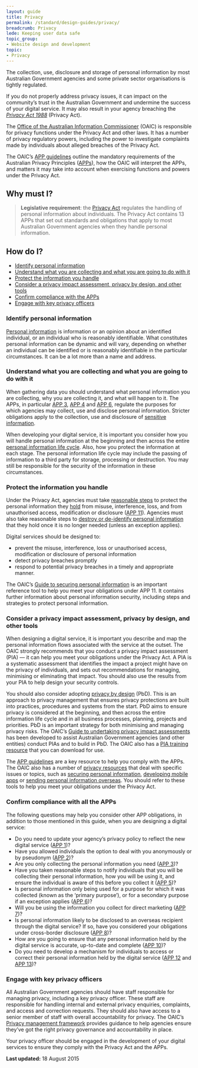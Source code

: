 ```yaml
---
layout: guide
title: Privacy
permalink: /standard/design-guides/privacy/
breadcrumb: Privacy
lede: Keeping user data safe
topic_group:
- Website design and development
topic:
- Privacy
---
```

The collection, use, disclosure and storage of personal information by most Australian Government agencies and some private sector organisations is tightly regulated.

If you do not properly address privacy issues, it can impact on the community’s trust in the Australian Government and undermine the success of your digital service. It may also result in your agency breaching the _[Privacy Act 1988](https://www.legislation.gov.au/Details/C2015C00089)_ (Privacy Act).

The [Office of the Australian Information Commissioner](http://www.oaic.gov.au/) (OAIC) is responsible for privacy functions under the Privacy Act and other laws. It has a number of privacy regulatory powers, including the power to investigate complaints made by individuals about alleged breaches of the Privacy Act.

The OAIC’s [APP guidelines](http://www.oaic.gov.au/privacy/applying-privacy-law/app-guidelines/) outline the mandatory requirements of the Australian Privacy Principles ([APPs](https://www.legislation.gov.au/Details/C2015C00089/Html/Text#_Toc414890137)), how the OAIC will interpret the APPs, and matters it may take into account when exercising functions and powers under the Privacy Act.

## Why must I?

>**Legislative requirement**: the [Privacy Act](https://www.legislation.gov.au/Details/C2015C00279) regulates the handling of personal information about individuals. The Privacy Act contains 13 APPs that set out standards and obligations that apply to most Australian Government agencies when they handle personal information.

## How do I?

*   [Identify personal information](#identify)
*   [Understand what you are collecting and what you are going to do with it](#understand)
*   [Protect the information you handle](#protect)
*   [Consider a privacy impact assessment, privacy by design, and other tools](#consider)
*   [Confirm compliance with the APPs](#confirm)
*   [Engage with key privacy officers](#engage)

### <a id="identify" name="identify"></a>Identify personal information

[Personal information](http://www.oaic.gov.au/privacy/applying-privacy-law/app-guidelines/chapter-b-key-concepts#personal-information) is information or an opinion about an identified individual, or an individual who is reasonably identifiable. What constitutes personal information can be dynamic and will vary, depending on whether an individual can be identified or is reasonably identifiable in the particular circumstances. It can be a lot more than a name and address.

### <a id="understand" name="understand"></a>Understand what you are collecting and what you are going to do with it

When gathering data you should understand what personal information you are collecting, why you are collecting it, and what will happen to it. The APPs, in particular [APP 3](http://www.oaic.gov.au/privacy/applying-privacy-law/app-guidelines/chapter-3-app-3-collection-of-solicited-personal-information), [APP 4](http://www.oaic.gov.au/privacy/applying-privacy-law/app-guidelines/chapter-4-app-4-dealing-with-unsolicited-personal-information) and [APP 6](http://www.oaic.gov.au/privacy/applying-privacy-law/app-guidelines/chapter-6-app-6-use-or-disclosure-of-personal-information), regulate the purposes for which agencies may collect, use and disclose personal information. Stricter obligations apply to the collection, use and disclosure of [sensitive information](http://www.oaic.gov.au/privacy/applying-privacy-law/app-guidelines/chapter-b-key-concepts#sensitive-information).

When developing your digital service, it is important you consider how you will handle personal information at the beginning and then across the entire [personal information life cycle](http://www.oaic.gov.au/privacy/privacy-resources/privacy-guides/guide-to-securing-personal-information#the-information-lifecycle). Also, how you protect the information at each stage. The personal information life cycle may include the passing of information to a third party for storage, processing or destruction. You may still be responsible for the security of the information in these circumstances.

### <a id="protect" name="protect"></a>Protect the information you handle

Under the Privacy Act, agencies must take [reasonable steps](http://www.oaic.gov.au/privacy/applying-privacy-law/app-guidelines/chapter-b-key-concepts#reasonable-steps) to protect the personal information they [hold](http://www.oaic.gov.au/privacy/applying-privacy-law/app-guidelines/chapter-b-key-concepts#holds) from misuse, interference, loss, and from unauthorised access, modification or disclosure ([APP 11](http://www.oaic.gov.au/privacy/applying-privacy-law/app-guidelines/chapter-11-app-11-security-of-personal-information)). Agencies must also take reasonable steps to [destroy or de-identify personal information](http://www.oaic.gov.au/privacy/privacy-resources/privacy-guides/guide-to-securing-personal-information#destruction-or-deidentification-of-personal-information) that they hold once it is no longer needed (unless an exception applies).

Digital services should be designed to:

*   prevent the misuse, interference, loss or unauthorised access, modification or disclosure of personal information
*   detect privacy breaches promptly
*   respond to potential privacy breaches in a timely and appropriate manner.

The OAIC’s [Guide to securing personal information](http://www.oaic.gov.au/privacy/privacy-resources/privacy-guides/guide-to-securing-personal-information) is an important reference tool to help you meet your obligations under APP 11\. It contains further information about personal information security, including steps and strategies to protect personal information.

### <a id="consider" name="consider"></a>Consider a privacy impact assessment, privacy by design, and other tools

When designing a digital service, it is important you describe and map the personal information flows associated with the service at the outset. The OAIC strongly recommends that you conduct a privacy impact assessment (PIA) — it can help you meet your obligations under the Privacy Act. A PIA is a systematic assessment that identifies the impact a project might have on the privacy of individuals, and sets out recommendations for managing, minimising or eliminating that impact. You should also use the results from your PIA to help design your security controls.

You should also consider adopting [privacy by design](http://www.oaic.gov.au/privacy/privacy-topics/privacy-by-design-pbd/) (PbD). This is an approach to privacy management that ensures privacy protections are built into practices, procedures and systems from the start. PbD aims to ensure privacy is considered at the beginning, and then across the entire information life cycle and in all business processes, planning, projects and priorities. PbD is an important strategy for both minimising and managing privacy risks. The OAIC’s [Guide to undertaking privacy impact assessments](http://www.oaic.gov.au/privacy/privacy-resources/privacy-guides/guide-to-undertaking-privacy-impact-assessments) has been developed to assist Australian Government agencies (and other entities) conduct PIAs and to build in PbD. The OAIC also has a [PIA training resource](http://www.oaic.gov.au/privacy/privacy-resources/training-resources/privacy-impact-assessment-pia-workshop-slides) that you can download for use.

<a name="_Ensure_that_you"></a>The [APP guidelines](http://www.oaic.gov.au/privacy/applying-privacy-law/app-guidelines/) are a key resource to help you comply with the APPs. The OAIC also has a number of [privacy resources](http://www.oaic.gov.au/privacy/privacy-resources/all/) that deal with specific issues or topics, such as [securing personal information](http://www.oaic.gov.au/privacy/privacy-resources/privacy-guides/guide-to-securing-personal-information), [developing mobile apps](http://www.oaic.gov.au/privacy/privacy-resources/privacy-guides/guide-for-mobile-app-developers) or [sending personal information overseas](http://www.oaic.gov.au/privacy/privacy-resources/privacy-agency-resources/privacy-agency-resource-4-sending-personal-information-overseas). You should refer to these tools to help you meet your obligations under the Privacy Act.

### <a id="confirm" name="confirm"></a>Confirm compliance with all the APPs

The following questions may help you consider other APP obligations, in addition to those mentioned in this guide, when you are designing a digital service:

*   Do you need to update your agency’s privacy policy to reflect the new digital service ([APP 1](http://www.oaic.gov.au/privacy/applying-privacy-law/app-guidelines/chapter-1-app-1-open-and-transparent-management-of-personal-information))?
*   Have you allowed individuals the option to deal with you anonymously or by pseudonym ([APP 2](http://www.oaic.gov.au/privacy/applying-privacy-law/app-guidelines/chapter-2-app-2-anonymity-and-pseudonymity))?
*   Are you only collecting the personal information you need ([APP 3](http://www.oaic.gov.au/privacy/applying-privacy-law/app-guidelines/chapter-3-app-3-collection-of-solicited-personal-information))?
*   Have you taken reasonable steps to notify individuals that you will be collecting their personal information, how you will be using it, and ensure the individual is aware of this before you collect it ([APP 5](http://www.oaic.gov.au/privacy/applying-privacy-law/app-guidelines/chapter-5-app-5-notification-of-the-collection-of-personal-information))?
*   Is personal information only being used for a purpose for which it was collected (known as the ‘primary purpose’), or for a secondary purpose if an exception applies ([APP 6](http://www.oaic.gov.au/privacy/applying-privacy-law/app-guidelines/chapter-6-app-6-use-or-disclosure-of-personal-information))?
*   Will you be using the information you collect for direct marketing ([APP 7](http://www.oaic.gov.au/privacy/applying-privacy-law/app-guidelines/chapter-7-app-7-direct-marketing))?
*   Is personal information likely to be disclosed to an overseas recipient through the digital service? If so, have you considered your obligations under cross-border disclosure ([APP 8](http://www.oaic.gov.au/privacy/applying-privacy-law/app-guidelines/chapter-8-app-8-cross-border-disclosure-of-personal-information))?
*   How are you going to ensure that any personal information held by the digital service is accurate, up-to-date and complete ([APP 10](http://www.oaic.gov.au/privacy/applying-privacy-law/app-guidelines/chapter-10-app-10-quality-of-personal-information))?
*   Do you need to develop a mechanism for individuals to access or correct their personal information held by the digital service ([APP 12](http://www.oaic.gov.au/privacy/applying-privacy-law/app-guidelines/chapter-12-app-12-access-to-personal-information) and [APP 13](http://www.oaic.gov.au/privacy/applying-privacy-law/app-guidelines/chapter-13-app-13-correction-of-personal-information))?

### <a id="engage" name="engage"></a>Engage with key privacy officers

All Australian Government agencies should have staff responsible for managing privacy, including a key privacy officer. These staff are responsible for handling internal and external privacy enquiries, complaints, and access and correction requests. They should also have access to a senior member of staff with overall accountability for privacy. The OAIC’s [Privacy management framework](http://www.oaic.gov.au/privacy/privacy-resources/privacy-guides/privacy-management-framework) provides guidance to help agencies ensure they’ve got the right privacy governance and accountability in place.

Your privacy officer should be engaged in the development of your digital services to ensure they comply with the Privacy Act and the APPs.

**Last updated:** 18 August 2015
